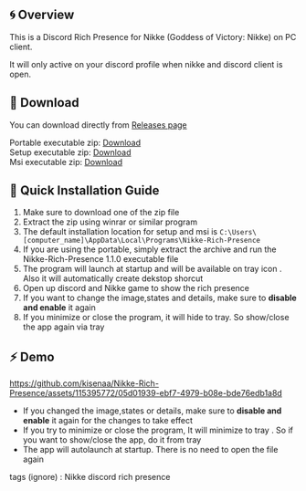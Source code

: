 ## :cyclone: Overview
This is a Discord Rich Presence for Nikke (Goddess of Victory: Nikke) on PC client.

It will only active on your discord profile when nikke and discord client is open.

## 📁 Download
You can download directly from [Releases page](https://github.com/kisenaa/Nikke-Rich-Presence/releases/tag/v1.1.0)   

Portable executable zip: [Download](https://github.com/kisenaa/Nikke-Rich-Presence/releases/download/v1.1.0/Nikke-Rich-Presence_1.1.0_portable.zip)   
Setup executable zip: [Download](https://github.com/kisenaa/Nikke-Rich-Presence/releases/download/v1.1.0/Nikke-Rich-Presence_1.1.0_setup.zip)   
Msi executable zip: [Download](https://github.com/kisenaa/Nikke-Rich-Presence/releases/download/v1.1.0/Nikke-Rich-Presence_1.1.0_msi.zip) 

## 🔨 Quick Installation Guide
1. Make sure to download one of the zip file
2. Extract the zip using winrar or similar program
3. The default installation location for setup and msi is ``C:\Users\[computer_name]\AppData\Local\Programs\Nikke-Rich-Presence``
4. If you are using the portable, simply extract the archive and run the Nikke-Rich-Presence 1.1.0 executable file
5. The program will launch at startup and will be available on tray icon . Also it will automatically create dekstop shorcut
6. Open up discord and Nikke game to show the rich presence
7. If you want to change the image,states and details, make sure to **disable and enable** it again
8. If you minimize or close the program, it will hide to tray. So show/close the app again via tray

## ⚡ Demo
https://github.com/kisenaa/Nikke-Rich-Presence/assets/115395772/05d01939-ebf7-4979-b08e-bde76edb1a8d

* If you changed the image,states or details, make sure to **disable and enable** it again for the changes to take effect
* If you try to minimize or close the program, It will minimize to tray . So if you want to show/close the app, do it from tray
* The app will autolaunch at startup. There is no need to open the file again

tags (ignore) :
Nikke discord rich presence
